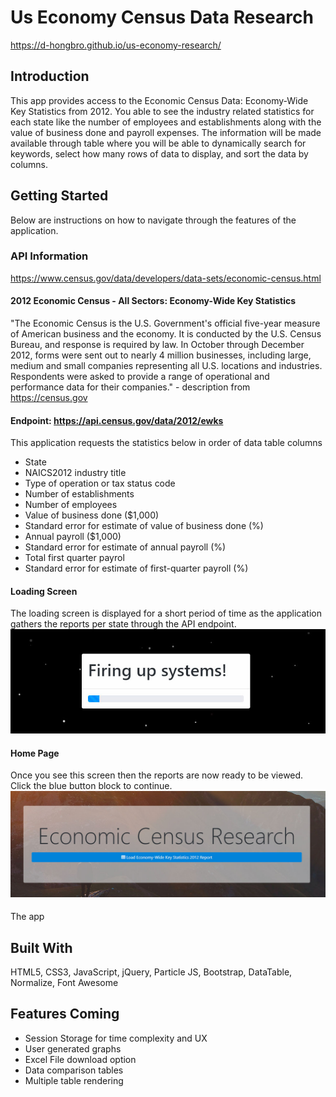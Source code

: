 # Us Economy Census Data Research
https://d-hongbro.github.io/us-economy-research/

## Introduction
This app provides access to the Economic Census Data: Economy-Wide Key Statistics from 2012.
You able to see the industry related statistics for each state like the number of employees and establishments along with the value of business done and payroll expenses. The information will be made available through table where you will be able to dynamically search for keywords, select how many rows of data to display, and sort the data by columns.

## Getting Started

Below are instructions on how to navigate through the features of the application.

### API Information
https://www.census.gov/data/developers/data-sets/economic-census.html
#### 2012 Economic Census - All Sectors: Economy-Wide Key Statistics
"The Economic Census is the U.S. Government's official five-year measure of American business and the economy. It is conducted by the U.S. Census Bureau, and response is required by law. In October through December 2012, forms were sent out to nearly 4 million businesses, including large, medium and small companies representing all U.S. locations and industries. Respondents were asked to provide a range of operational and performance data for their companies." - description from https://census.gov

#### Endpoint: https://api.census.gov/data/2012/ewks
This application requests the statistics below in order of data table columns

* State
* NAICS2012 industry title
* Type of operation or tax status code
* Number of establishments
* Number of employees
* Value of business done ($1,000)
* Standard error for estimate of value of business done (%)
* Annual payroll ($1,000)
* Standard error for estimate of annual payroll (%)
* Total first quarter payrol
* Standard error for estimate of first-quarter payroll (%)

#### Loading Screen
The loading screen is displayed for a short period of time as the application gathers the reports per state through the API endpoint.
![Loading Screen](/assets/img/loading-screen.jpg)

#### Home Page
Once you see this screen then the reports are now ready to be viewed. Click the blue button block to continue.
![Home Page](/assets/img/home-page.jpg)

#### 

The app 

<!-- ### Prerequisites

What things you need to install the software and how to install them

```
Give examples
```
 -->


## Built With

HTML5, CSS3, JavaScript, jQuery, Particle JS, Bootstrap, DataTable, Normalize, Font Awesome

## Features Coming

* Session Storage for time complexity and UX
* User generated graphs
* Excel File download option
* Data comparison tables
* Multiple table rendering
